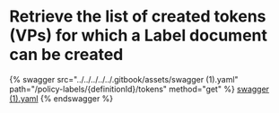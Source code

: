 # Retrieve the list of created tokens (VPs) for which a Label document can be created

{% swagger src="../../../../../.gitbook/assets/swagger (1).yaml" path="/policy-labels/{definitionId}/tokens" method="get" %}
[swagger (1).yaml](<../../../../../.gitbook/assets/swagger (1).yaml>)
{% endswagger %}
